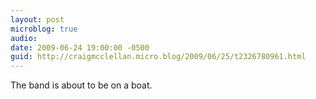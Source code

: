 ```yaml
---
layout: post
microblog: true
audio: 
date: 2009-06-24 19:00:00 -0500
guid: http://craigmcclellan.micro.blog/2009/06/25/t2326780961.html
---
```

The band is about to be on a boat.
